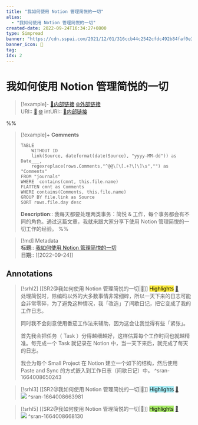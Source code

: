 ```yaml
---
title: "我如何使用 Notion 管理简悦的一切"
alias: 
  - "我如何使用 Notion 管理简悦的一切"
created-date: 2022-09-24T16:34:27+0800
type: Simpread
banner: "https://cdn.sspai.com/2021/12/01/316ccb44c2542cfdc492b84faf0e3085.png "
banner_icon: 🔖
tag: 
idx: 2
---
```


# 我如何使用 Notion 管理简悦的一切

> [!example]- [🧷内部链接](<http://localhost:7026/reading/2>) [🌐外部链接](<https://sspai.com/post/70237>)    
> URI:: [🧷](<http://localhost:7026/reading/2>) [🌐](<https://sspai.com/post/70237>) 
> intURI:: [🧷内部链接](<http://localhost:7026/reading/2>)

%%
> [!example]+ **Comments**  
> ```dataview
> TABLE 
>     WITHOUT ID
>     link(Source, dateformat(date(Source), "yyyy-MM-dd")) as Date___, 
>     regexreplace(rows.Comments,"^@@\[\[.+?\]\]\s","") as "Comments"
> FROM "journals"
> WHERE  contains(cmnt, this.file.name)
> FLATTEN cmnt as Comments
> WHERE contains(Comments, this.file.name)
> GROUP BY file.link as Source
> SORT rows.file.day desc
> ```
>  **Description**:: 我每天都要处理两类事务：简悦 & 工作，每个事务都会有不同的角色。通过这篇文章，我就来跟大家分享下使用 Notion 管理简悦的一切工作的经验。
%%

> [!md] Metadata  
> **标题**:: [我如何使用 Notion 管理简悦的一切](https://sspai.com/post/70237)  
> **日期**:: [[2022-09-24]]  

## Annotations


> [!srhl2] [[SR2@我如何使用 Notion 管理简悦的一切|📄]] <mark style="background-color: #ffeb3b">Highlights</mark> [🧷](<http://localhost:7026/reading/2#id=1664008650243>)   
> 处理简悦时，除编码以外的大多数事情非常细碎，所以一天下来的日志可能会非常零碎，为了避免这种情况，我「改造」了间歇日记，把它变成了我的工作日志。
> 
> 同时我不会刻意使用番茄工作法来辅助，因为这会让我觉得有些「紧张」。
> 
> 首先我会把任务（ Task ）分得越细越好，这样估算每个工作时间也就越精准。每完成一个 Task 就记录在 Notion 中，当一天下来后，就完成了每天的日志。
> 
> 我会为每个 Small Project 在 Notion 建立一个如下的结构，然后使用 Paste and Sync 的方式嵌入到工作日志（间歇日记）中。
> ^sran-1664008650243

> [!srhl3] [[SR2@我如何使用 Notion 管理简悦的一切|📄]] <mark style="background-color: #a2e9f2">Highlights</mark> [🧷](<http://localhost:7026/reading/2#id=1664008663981>)   
> ![](https://cdn.sspai.com/2021/12/01/article/d6027cfdc15580892a6013d9af40ae95)
> ^sran-1664008663981

> [!srhl5] [[SR2@我如何使用 Notion 管理简悦的一切|📄]] <mark style="background-color: #a8ea68">Highlights</mark> [🧷](<http://localhost:7026/reading/2#id=1664008668130>)   
> ![](https://cdn.sspai.com/2021/12/01/article/dcf998c9e173632ef816f7fae4165c9b)
> ^sran-1664008668130

